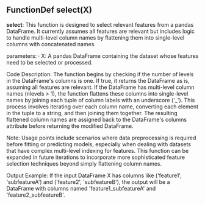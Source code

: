 ## FunctionDef select(X)
**select**: This function is designed to select relevant features from a pandas DataFrame. It currently assumes all features are relevant but includes logic to handle multi-level column names by flattening them into single-level columns with concatenated names.

parameters:
· X: A pandas DataFrame containing the dataset whose features need to be selected or processed.

Code Description: The function begins by checking if the number of levels in the DataFrame's columns is one. If true, it returns the DataFrame as is, assuming all features are relevant. If the DataFrame has multi-level column names (nlevels > 1), the function flattens these columns into single-level names by joining each tuple of column labels with an underscore ('_'). This process involves iterating over each column name, converting each element in the tuple to a string, and then joining them together. The resulting flattened column names are assigned back to the DataFrame's columns attribute before returning the modified DataFrame.

Note: Usage points include scenarios where data preprocessing is required before fitting or predicting models, especially when dealing with datasets that have complex multi-level indexing for features. This function can be expanded in future iterations to incorporate more sophisticated feature selection techniques beyond simply flattening column names.

Output Example: If the input DataFrame X has columns like ('feature1', 'subfeatureA') and ('feature2', 'subfeatureB'), the output will be a DataFrame with columns named 'feature1_subfeatureA' and 'feature2_subfeatureB'.
